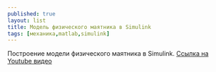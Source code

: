 ```yaml
---
published: true
layout: list
title: Модель физического маятника в Simulink
tags: [механика,matlab,simulink]
---
```


Построение модели физического маятника в Simulink. [Ссылка на Youtube видео](https://youtu.be/c1VFX-BCTpk)



 